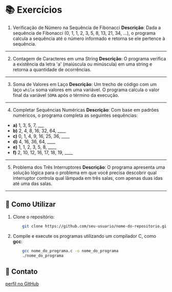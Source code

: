 # 📚 Exercícios
1. Verificação de Número na Sequência de Fibonacci
**Descrição**: Dada a sequência de Fibonacci (0, 1, 1, 2, 3, 5, 8, 13, 21, 34, ...), o programa calcula a sequência até o número informado e retorna se ele pertence à sequência.
---
2. Contagem de Caracteres em uma String
**Descrição**: O programa verifica a existência da letra 'a' (maiúscula ou minúscula) em uma string e retorna a quantidade de ocorrências.
---
3. Soma de Valores em Laço
**Descrição**: Um trecho de código com um laço `while` soma valores em uma variável. O programa calcula o valor final da variável `SOMA` após o término da execução.
---
4. Completar Sequências Numéricas
**Descrição**: Com base em padrões numéricos, o programa completa as seguintes sequências:
- **a)** 1, 3, 5, 7, ___
- **b)** 2, 4, 8, 16, 32, 64, ____
- **c)** 0, 1, 4, 9, 16, 25, 36, ____
- **d)** 4, 16, 36, 64, ____
- **e)** 1, 1, 2, 3, 5, 8, ____
- **f)** 2, 10, 12, 16, 17, 18, 19, ____
---
5. Problema dos Três Interruptores
**Descrição**: O programa apresenta uma solução lógica para o problema em que você precisa descobrir qual interruptor controla qual lâmpada em três salas, com apenas duas idas até uma das salas.
---

## 🚀 Como Utilizar

1. Clone o repositório:
    ```bash
        git clone https://github.com/seu-usuario/nome-do-repositorio.git
    ```
2. Compile e execute os programas utilizando um compilador C, como **gcc**:
    ```bash
        gcc nome_do_programa.c -o nome_do_programa
        ./nome_do_programa
    ```
## 📧 Contato
[perfil no GitHub](https://github.com/wallacemt)